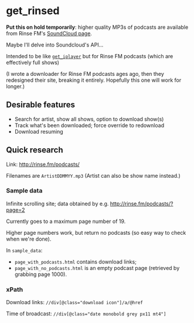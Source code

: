 # get_rinsed

**Put this on hold temporarily**: higher quality MP3s of podcasts
are available from Rinse FM's
[SoundCloud page](https://soundcloud.com/rinsefm).

Maybe I'll delve into Soundcloud's API...

Intended to be like
[`get_iplayer`](https://github.com/dinkypumpkin/get_iplayer) but for
Rinse FM podcasts (which are effectively full shows)

(I wrote a downloader for Rinse FM podcasts ages ago, then they
redesigned their site, breaking it entirely. Hopefully this one will
work for longer.)

## Desirable features
* Search for artist, show all shows, option to download show(s)
* Track what's been downloaded; force override to redownload
* Download resuming

## Quick research
Link: http://rinse.fm/podcasts/

Filenames are `ArtistDDMMYY.mp3` (Artist can also be show name instead.)

### Sample data
Infinite scrolling site; data obtained by e.g.
http://rinse.fm/podcasts/?page=2

Currently goes to a maximum page number of 19.

Higher page numbers work, but return no podcasts (so easy way to check
when we're done).

In `sample_data`:
* `page_with_podcasts.html` contains download links;
* `page_with_no_podcasts.html` is an empty podcast page (retrieved by
grabbing page 1000).

### xPath
Download links: `//div[@class="download icon"]/a/@href`

Time of broadcast: `//div[@class="date monobold grey px11 mt4"]`
